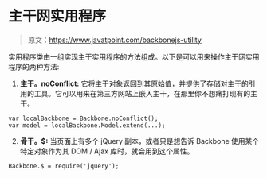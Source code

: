 # 主干网实用程序

> 原文：<https://www.javatpoint.com/backbonejs-utility>

实用程序类由一组实现主干实用程序的方法组成。以下是可以用来操作主干网实用程序的两种方法:

1) **主干。noConflict:** 它将主干对象返回到其原始值，并提供了存储对主干的引用的工具。它可以用来在第三方网站上嵌入主干，在那里你不想痛打现有的主干。

```
var localBackbone = Backbone.noConflict();
var model = localBackbone.Model.extend(...);

```

2) **骨干。$:** 当页面上有多个 jQuery 副本，或者只是想告诉 Backbone 使用某个特定对象作为其 DOM / Ajax 库时，就会用到这个属性。

```
Backbone.$ = require('jquery');

```